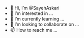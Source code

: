 - 👋 Hi, I’m @SayehAskari
- 👀 I’m interested in ...
- 🌱 I’m currently learning ...
- 💞️ I’m looking to collaborate on ...
- 📫 How to reach me ...

<!---
SayehAskari/SayehAskari is a ✨ special ✨ repository because its `README.md` (this file) appears on your GitHub profile.
You can click the Preview link to take a look at your changes.
--->
